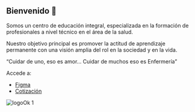 ## Bienvenido 👋
Somos un centro de educación integral, especializada en la formación de profesionales a nivel técnico en el área de la salud.

Nuestro objetivo principal es promover la actitud de aprendizaje permanente con una visión amplia del rol en la sociedad y en la vida.

“Cuidar de uno, eso es amor… Cuidar de muchos eso es Enfermería”

Accede a:
- [Figma](https://www.figma.com/design/QUfIU22Yig2uvdPrUC14F7/CEINCE?node-id=2-7&t=u9zs9nnxnOeAWhZj-0)
- [Cotización](https://github.com/CEINCE/.github/wiki/Cotizacion20240115)

![logoOk 1](https://github.com/user-attachments/assets/7ea7e408-2f10-4476-9619-2fc515e0d5c2)

